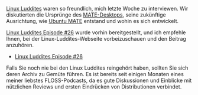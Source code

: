 <!-- 
.. title: MATE-Interview von den Linux Luddites
.. slug: mate-interview-with-linux-luddites
.. date: 2014-10-13 18:55:32 UTC
.. tags: MATE,Ubuntu MATE,Linux Luddites,interview
.. link: https://linuxluddites.com/shows/episode-26
.. description: 
.. type: text
.. author: Martin Wimpress
-->

[Linux Luddites](http://linuxluddites.com) waren so freundlich, mich
letzte Woche zu interviewen. Wir diskutierten die Ursprünge des [MATE-Desktops](https://mate-desktop.org),
seine zukünftige Ausrichtung, wie [Ubuntu MATE](https://ubuntu-mate.org) entstand und wohin es sich entwickelt.

[Linux Luddites Episode #26](https://linuxluddites.com/shows/episode-26)
wurde vorhin bereitgestellt, und ich empfehle Ihnen, bei der Linux-Luddites-Webseite 
vorbeizuschauen und den Beitrag anzuhören.

  * [Linux Luddites Episode #26](https://linuxluddites.com/shows/episode-26)

Falls Sie noch nie bei den Linux Luddites reingehört haben, sollten Sie 
sich deren Archiv zu Gemüte führen. Es ist bereits seit einigen Monaten
eines meiner liebstes FLOSS-Podcasts, da es gute Diskussionen und Einblicke
mit nützlichen Reviews und ersten Eindrücken von Distributionen verbindet.

